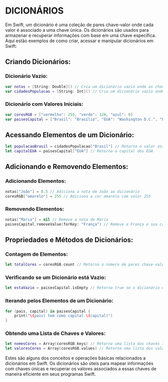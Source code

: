 # DICIONÁRIOS
Em Swift, um dicionário é uma coleção de pares chave-valor onde cada valor é associado a uma chave única. Os dicionários são usados para armazenar e recuperar informações com base em uma chave específica. Aqui estão exemplos de como criar, acessar e manipular dicionários em Swift:

## Criando Dicionários:

### Dicionário Vazio:

```swift
var notas = [String: Double]() // Cria um dicionário vazio onde as chaves são strings e os valores são números em ponto flutuante
var cidadesPopulacao = [String: Int]() // Cria um dicionário vazio onde as chaves são strings e os valores são números inteiros
```

### Dicionário com Valores Iniciais:

```swift
var coresRGB = ["vermelho": 255, "verde": 128, "azul": 0]
var paisesCapital = ["Brasil": "Brasília", "EUA": "Washington D.C.", "França": "Paris"]
```

## Acessando Elementos de um Dicionário:

```swift
let populacaoBrasil = cidadesPopulacao["Brasil"] // Retorna o valor associado à chave "Brasil"
let capitalEUA = paisesCapital["EUA"] // Retorna a capital dos EUA
```

## Adicionando e Removendo Elementos:

### Adicionando Elementos:

```swift
notas["João"] = 8.5 // Adiciona a nota de João ao dicionário
coresRGB["amarelo"] = 255 // Adiciona a cor amarela com valor 255
```

### Removendo Elementos:

```swift
notas["Maria"] = nil // Remove a nota de Maria
paisesCapital.removeValue(forKey: "França") // Remove a França e sua capital
```

## Propriedades e Métodos de Dicionários:

### Contagem de Elementos:

```swift
let totalCores = coresRGB.count // Retorna o número de pares chave-valor no dicionário
```

### Verificando se um Dicionário está Vazio:

```swift
let estaVazio = paisesCapital.isEmpty // Retorna true se o dicionário estiver vazio
```

### Iterando pelos Elementos de um Dicionário:

```swift
for (pais, capital) in paisesCapital {
    print("\(pais) tem como capital \(capital)")
}
```

### Obtendo uma Lista de Chaves e Valores:

```swift
let nomesCores = Array(coresRGB.keys) // Retorna uma lista das chaves (nomes de cores)
let valoresCores = Array(coresRGB.values) // Retorna uma lista dos valores (valores RGB)
```

Estes são alguns dos conceitos e operações básicas relacionados a dicionários em Swift. Os dicionários são úteis para mapear informações com chaves únicas e recuperar os valores associados a essas chaves de maneira eficiente em seus programas Swift.